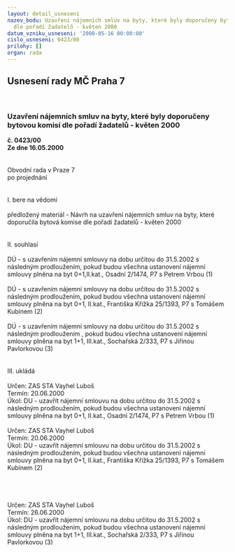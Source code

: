 ```yaml
---
layout: detail_usneseni
nazev_bodu: Uzavření nájemních smluv na byty, které byly doporučeny bytovou komisí
  dle pořadí žadatelů - květen 2000
datum_vzniku_usneseni: '2000-05-16 00:00:00'
cislo_usneseni: 0423/00
prilohy: []
organ: rada
---
```

<div id="ucUsn_pList" class="usn">
	<span><h2>Usnesení rady MČ Praha 7 </h2>
<br></span><div class="standBody">
<span><h3>Uzavření nájemních smluv na byty, které byly doporučeny bytovou komisí dle pořadí žadatelů - květen 2000</h3></span><div class="center">
		<strong>č. 0423/00</strong><br>
	</div>
<div class="center">
		<strong>Ze dne 16.05.2000</strong><br><br>
	</div>     <br>Obvodní rada v Praze 7<br>po projednání<br><br><br>I.	bere na vědomí<br><br> předložený materiál - Návrh na uzavření nájemních smluv na byty, které doporučila bytová komise dle pořadí žadatelů - květen 2000<br><br><br>II.	souhlasí <br><br>DÚ - s uzavřením nájemní smlouvy  na dobu určitou do 31.5.2002 s následným prodloužením, pokud budou všechna ustanovení nájemní smlouvy plněna na byt 0+1,II.kat., Osadní 2/1474, P7 s Petrem Vrbou (1)<br><br>DÚ - s uzavřením nájemní smlouvy na dobu určitou do 31.5.2002 s následným prodloužením, pokud budou všechna ustanovení nájemní smlouvy plněna na byt 0+1, II.kat., Františka Křížka 25/1393, P7 s Tomášem Kubínem (2)<br><br>DÚ - s uzavřením nájemní smlouvy na dobu určitou do 31.5.2002 s následným prodloužením , pokud budou všechna ustanovení nájemní smlouvy plněna na byt 1+1, III.kat., Sochařská 2/333, P7 s Jiřinou Pavlorkovou (3)<br><br><br>III.	ukládá <br><br> Určen:	     	ZAS STA Vayhel Luboš<br>Termín: 20.06.2000<br>Úkol:	DU - uzavřít nájemní smlouvu na dobu určitou do 31.5.2002 s následným prodloužením, pokud budou všechna ustanovení nájemní smlouvy plněna na byt 0+1, II.kat., Osadní 2/1474, P7 s Petrem Vrbou (1)<br> <br> Určen:	     	ZAS STA Vayhel Luboš<br>Termín: 20.06.2000<br>Úkol:	DU - uzavřít nájemní smlouvu na dobu určitou do 31.5.2002 s následným prodloužením, pokud budou všechna ustanovení nájemní smlouvy plněna na byt 0+1, II.kat., Františka Křížka 25/1393, P7 s Tomášem Kubínem (2)<br> <br><br><br><br> Určen:	     	ZAS STA Vayhel Luboš<br>Termín: 26.06.2000<br>Úkol:	DU - uzavřít nájemní smlouvu na dobu určitou do 31.5.2002 s následným prodloužením, pokud budou všechna ustanovení nájemní smlouvy plněna na byt 1+1, III.kat., Sochařská 2/333, P7 s Jiřinou Pavlorkovou (3)<br> <br><br>
</div>
</div>